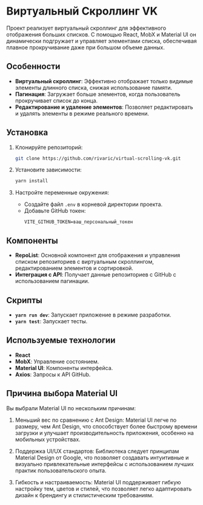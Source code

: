 
# Виртуальный Скроллинг VK

Проект реализует виртуальный скроллинг для эффективного отображения больших списков. С помощью React, MobX и Material UI он динамически подгружает и управляет элементами списка, обеспечивая плавное прокручивание даже при большом объеме данных.

## Особенности

- **Виртуальный скроллинг**: Эффективно отображает только видимые элементы длинного списка, снижая использование памяти.
- **Пагинация**: Загружает больше элементов, когда пользователь прокручивает список до конца.
- **Редактирование и удаление элементов**: Позволяет редактировать и удалять элементы в режиме реального времени.

## Установка

1. Клонируйте репозиторий:
   ```bash
   git clone https://github.com/rivaric/virtual-scrolling-vk.git
   ```

2. Установите зависимости:
   ```bash
   yarn install
   ```

3. Настройте переменные окружения:
   - Создайте файл `.env` в корневой директории проекта.
   - Добавьте GitHub токен:
     ```plaintext
     VITE_GITHUB_TOKEN=ваш_персональный_токен
     ```

## Компоненты

- **RepoList**: Основной компонент для отображения и управления списком репозиториев с виртуальным скроллингом, редактированием элементов и сортировкой.
- **Интеграция с API**: Получает данные репозиториев с GitHub с использованием пагинации.

## Скрипты

- **`yarn run dev`**: Запускает приложение в режиме разработки.
- **`yarn test`**: Запускает тесты.

## Используемые технологии

- **React**
- **MobX**: Управление состоянием.
- **Material UI**: Компоненты интерфейса.
- **Axios**: Запросы к API GitHub.


## Причина выбора Material UI

Вы выбрали Material UI по нескольким причинам:

1. Меньший вес по сравнению с Ant Design: Material UI легче по размеру, чем Ant Design, что способствует более быстрому времени загрузки и улучшает производительность приложения, особенно на мобильных устройствах.

2. Поддержка UI/UX стандартов: Библиотека следует принципам Material Design от Google, что позволяет создавать интуитивные и визуально привлекательные интерфейсы с использованием лучших практик пользовательского опыта.

3. Гибкость и настраиваемость: Material UI поддерживает гибкую настройку тем, цветов и стилей, что позволяет легко адаптировать дизайн к брендингу и стилистическим требованиям.
